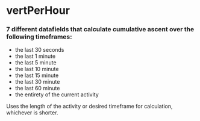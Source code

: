 # vertPerHour

### 7 different datafields that calculate cumulative ascent over the following timeframes:
- the last 30 seconds
- the last 1 minute
- the last 5 minute
- the last 10 minute
- the last 15 minute
- the last 30 minute
- the last 60 minute
- the entirety of the current activity

Uses the length of the activity or desired timeframe for calculation, whichever is shorter.